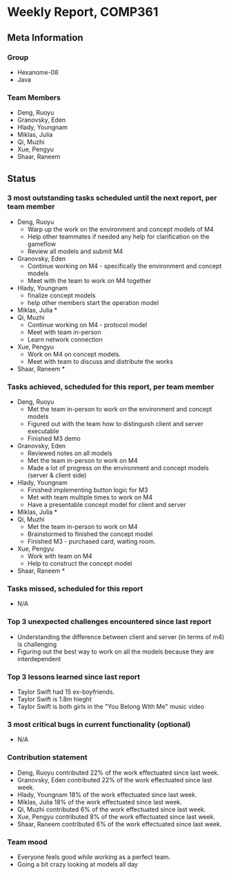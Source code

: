 # Weekly Report, COMP361

## Meta Information

### Group

 * Hexanome-08
 * Java

### Team Members

 * Deng, Ruoyu
 * Granovsky, Eden
 * Hlady, Youngnam
 * Miklas, Julia
 * Qi, Muzhi
 * Xue, Pengyu
 * Shaar, Raneem

## Status

### 3 most outstanding tasks scheduled until the next report, per team member

 * Deng, Ruoyu
    * Warp up the work on the environment and concept models of M4
    * Help other teammates if needed any help for clarification on the gameflow
    * Review all models and submit M4
 * Granovsky, Eden
    * Continue working on M4 - specifically the environment and concept models
    * Meet with the team to work on M4 together
 * Hlady, Youngnam
    * finalize concept models
    * help other members start the operation model
 * Miklas, Julia
    *
 * Qi, Muzhi
    * Continue working on M4 - protocol model
    * Meet with team in-person
    * Learn network connection
 * Xue, Pengyu
    *  Work on M4 on concept models.
    *  Meet with team to discuss and distribute the works
 * Shaar, Raneem
    * 

### Tasks achieved, scheduled for this report, per team member

 * Deng, Ruoyu
    * Met the team in-person to work on the environment and concept models
    * Figured out with the team how to distinguish client and server executable
    * Finished M3 demo
 * Granovsky, Eden
    * Reviewed notes on all models
    * Met the team in-person to work on M4
    * Made a lot of progress on the environment and concept models (server & client side)
 * Hlady, Youngnam
    * Finished implementing button logic for M3
    * Met with team multiple times to work on M4
    * Have a presentable concept model for client and server
 * Miklas, Julia
    * 
 * Qi, Muzhi
    * Met the team in-person to work on M4
    * Brainstormed to finished the concept model
    * Finished M3 - purchased card, waiting room.
 * Xue, Pengyu
     * Work with team on M4 
     * Help to construct the concept model
 * Shaar, Raneem
    *


### Tasks missed, scheduled for this report

 * N/A

### Top 3 unexpected challenges encountered since last report

 * Understanding the difference between client and server (in terms of m4) is challenging
 * Figuring out the best way to work on all the models because they are interdependent

### Top 3 lessons learned since last report

 * Taylor Swift had 15 ex-boyfriends.
 * Taylor Swift is 1.8m hieght
 * Taylor Swift is both girls in the "You Belong With Me" music video 
 
### 3 most critical bugs in current functionality (optional)

 * N/A

### Contribution statement

 * Deng, Ruoyu contributed 22% of the work effectuated since last week.
 * Granovsky, Eden contributed 22% of the work effectuated since last week.
 * Hlady, Youngnam 18% of the work effectuated since last week.
 * Miklas, Julia 18% of the work effectuated since last week.
 * Qi, Muzhi contributed 6% of the work effectuated since last week.
 * Xue, Pengyu contributed 8% of the work effectuated since last week.
 * Shaar, Raneem contributed 6% of the work effectuated since last week.

### Team mood

 * Everyone feels good while working as a perfect team.
 * Going a bit crazy looking at models all day

